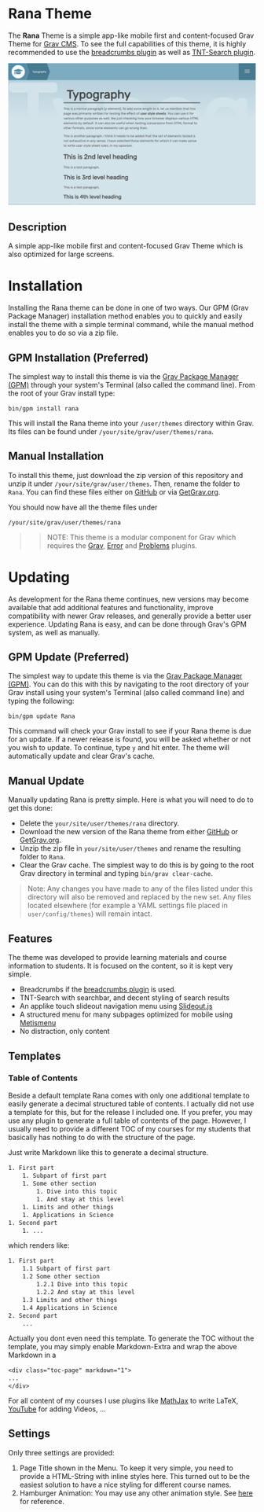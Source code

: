 
# Rana Theme

The **Rana** Theme is a simple app-like mobile first and content-focused Grav Theme for [Grav CMS](http://github.com/getgrav/grav). To see the full capabilities of this theme, it is highly recommended to use the [breadcrumbs plugin](https://github.com/getgrav/grav-plugin-breadcrumbs) as well as [TNT-Search plugin](https://github.com/trilbymedia/grav-plugin-tntsearch). 

![Rana](assets/readme-screenshot.jpg)

## Description

A simple app-like mobile first and content-focused Grav Theme which is also optimized for large screens.

# Installation

Installing the Rana theme can be done in one of two ways. Our GPM (Grav Package Manager) installation method enables you to quickly and easily install the theme with a simple terminal command, while the manual method enables you to do so via a zip file. 

## GPM Installation (Preferred)

The simplest way to install this theme is via the [Grav Package Manager (GPM)](http://learn.getgrav.org/advanced/grav-gpm) through your system's Terminal (also called the command line).  From the root of your Grav install type:

    bin/gpm install rana

This will install the Rana theme into your `/user/themes` directory within Grav. Its files can be found under `/your/site/grav/user/themes/rana`.

## Manual Installation

To install this theme, just download the zip version of this repository and unzip it under `/your/site/grav/user/themes`. Then, rename the folder to `Rana`. You can find these files either on [GitHub](https://github.com/danzinger/grav-theme-Rana) or via [GetGrav.org](http://getgrav.org/downloads/themes).

You should now have all the theme files under

    /your/site/grav/user/themes/rana

>> NOTE: This theme is a modular component for Grav which requires the [Grav](http://github.com/getgrav/grav), [Error](https://github.com/getgrav/grav-theme-error) and [Problems](https://github.com/getgrav/grav-plugin-problems) plugins.

# Updating

As development for the Rana theme continues, new versions may become available that add additional features and functionality, improve compatibility with newer Grav releases, and generally provide a better user experience. Updating Rana is easy, and can be done through Grav's GPM system, as well as manually.

## GPM Update (Preferred)

The simplest way to update this theme is via the [Grav Package Manager (GPM)](http://learn.getgrav.org/advanced/grav-gpm). You can do this with this by navigating to the root directory of your Grav install using your system's Terminal (also called command line) and typing the following:

    bin/gpm update Rana

This command will check your Grav install to see if your Rana theme is due for an update. If a newer release is found, you will be asked whether or not you wish to update. To continue, type `y` and hit enter. The theme will automatically update and clear Grav's cache.

## Manual Update

Manually updating Rana is pretty simple. Here is what you will need to do to get this done:

* Delete the `your/site/user/themes/rana` directory.
* Download the new version of the Rana theme from either [GitHub](https://github.com/danzinger/grav-theme-Rana) or [GetGrav.org](http://getgrav.org/downloads/themes).
* Unzip the zip file in `your/site/user/themes` and rename the resulting folder to `Rana`.
* Clear the Grav cache. The simplest way to do this is by going to the root Grav directory in terminal and typing `bin/grav clear-cache`.

> Note: Any changes you have made to any of the files listed under this directory will also be removed and replaced by the new set. Any files located elsewhere (for example a YAML settings file placed in `user/config/themes`) will remain intact.

## Features

The theme was developed to provide learning materials and course information to students. It is focused on the content, so it is kept very simple. 

* Breadcrumbs if the [breadcrumbs plugin](https://github.com/getgrav/grav-plugin-breadcrumbs) is used.
* TNT-Search with searchbar, and decent styling of search results
* An applike touch slideout navigation menu using [Slideout.js](https://github.com/Mango/slideout)
* A structured menu for many subpages optimized for mobile using [Metismenu](https://github.com/onokumus/metismenu)
* No distraction, only content

## Templates

### Table of Contents
Beside a default template Rana comes with only one additional template to easily generate a decimal structured table of contents. I actually did not use a template for this, but for the release I included one. If you prefer, you may use any plugin to generate a full table of contents of the page. However, I usually need to provide a different TOC of my courses for my students that basically has nothing to do with the structure of the page.

Just write Markdown like this to generate a decimal structure.

```
1. First part
    1. Subpart of first part
    1. Some other section
        1. Dive into this topic
        1. And stay at this level
    1. Limits and other things
    1. Applications in Science
1. Second part
    1. ...
```

which renders like:

```
1. First part
    1.1 Subpart of first part
    1.2 Some other section
        1.2.1 Dive into this topic
        1.2.2 And stay at this level
    1.3 Limits and other things
    1.4 Applications in Science
2. Second part
    ...
```

Actually you dont even need this template. To generate the TOC without the template, you may simply enable Markdown-Extra and wrap the above Markdown in a
```
<div class="toc-page" markdown="1">
...
</div>
```

For all content of my courses I use plugins like [MathJax](https://github.com/sommerregen/grav-plugin-mathjax) to write LaTeX, [YouTube](https://github.com/getgrav/grav-plugin-youtube) for adding Videos, ...

## Settings
Only three settings are provided:
1. Page Title shown in the Menu. To keep it very simple, you need to provide a HTML-String with inline styles here. This turned out to be the easiest solution to have a nice styling for different course names.
1. Hamburger Animation: You may use any other animation style. See [here](https://jonsuh.com/hamburgers) for reference.
